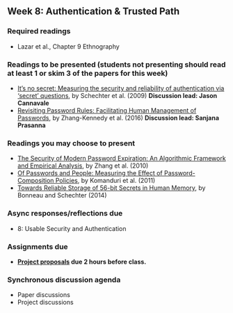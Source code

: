 ## Week 8: Authentication & Trusted Path

### Required readings

  - Lazar et al., Chapter 9 Ethnography

### Readings to be presented (students not presenting should read at least 1 or skim 3 of the papers for this week) 

  - [It’s no secret: Measuring the security and reliability of authentication via ‘secret’ questions](https://drive.google.com/file/d/1TzZF23zFWn-lT6bon_yVnbjpRCII25Js/view?usp=sharing), by Schechter et al. (2009)  **Discussion lead: Jason Cannavale**
  - [Revisiting Password Rules: Facilitating Human Management of Passwords](https://people.scs.carleton.ca/~paulv/papers/eCrime2016pwdrules.pdf), by Zhang-Kennedy et al. (2016) **Discussion lead: Sanjana Prasanna**

### Readings you may choose to present

  - [The Security of Modern Password Expiration: An Algorithmic Framework and Empirical Analysis](https://www.cs.unc.edu/~fabian/papers/PasswordExpire.pdf), by Zhang et al. (2010)
  - [Of Passwords and People: Measuring the Effect of Password-Composition Policies](https://users.ece.cmu.edu/~mmazurek/papers/chi2011_passwords_people.pdf), by Komanduri et al. (2011)
  - [Towards Reliable Storage of 56-bit Secrets in Human Memory](https://www.usenix.org/system/files/conference/usenixsecurity14/sec14-paper-bonneau.pdf), by Bonneau and Schechter (2014)

### Async responses/reflections due

  - 8: Usable Security and Authentication


### Assignments due

  - **[Project proposals](../project/README.md#week-8-before-the-live-session) due 2 hours before class.** 

### Synchronous discussion agenda

- Paper discussions
- Project discussions
